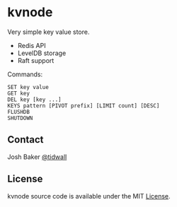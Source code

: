 # kvnode

Very simple key value store.

- Redis API
- LevelDB storage
- Raft support

Commands:

```
SET key value
GET key
DEL key [key ...]
KEYS pattern [PIVOT prefix] [LIMIT count] [DESC]
FLUSHDB
SHUTDOWN
```

## Contact
Josh Baker [@tidwall](http://twitter.com/tidwall)

## License
kvnode source code is available under the MIT [License](/LICENSE).

